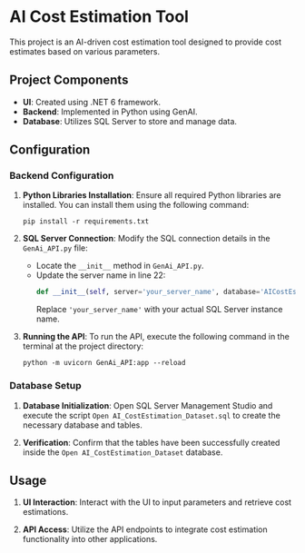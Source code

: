 # AI Cost Estimation Tool

This project is an AI-driven cost estimation tool designed to provide  cost estimates based on various parameters.

## Project Components

- **UI**: Created using .NET 6 framework.
- **Backend**: Implemented in Python using GenAI.
- **Database**: Utilizes SQL Server to store and manage data.

## Configuration

### Backend Configuration

1. **Python Libraries Installation**: Ensure all required Python libraries are installed. You can install them using the following command:
   ```
   pip install -r requirements.txt
   ```

2. **SQL Server Connection**: Modify the SQL connection details in the `GenAi_API.py` file:
   - Locate the `__init__` method in `GenAi_API.py`.
   - Update the server name in line 22:
     ```python
     def __init__(self, server='your_server_name', database='AICostEstimation', driver='ODBC Driver 17 for SQL Server'):
     ```
     Replace `'your_server_name'` with your actual SQL Server instance name.

3. **Running the API**: To run the API, execute the following command in the terminal at the project directory:
   ```
   python -m uvicorn GenAi_API:app --reload
   ```

### Database Setup

1. **Database Initialization**: Open SQL Server Management Studio and execute the script `Open AI_CostEstimation_Dataset.sql` to create the necessary database and tables.
   
2. **Verification**: Confirm that the tables have been successfully created inside the `Open AI_CostEstimation_Dataset` database.

## Usage

1. **UI Interaction**: Interact with the UI to input parameters and retrieve cost estimations.
   
2. **API Access**: Utilize the API endpoints to integrate cost estimation functionality into other applications.

